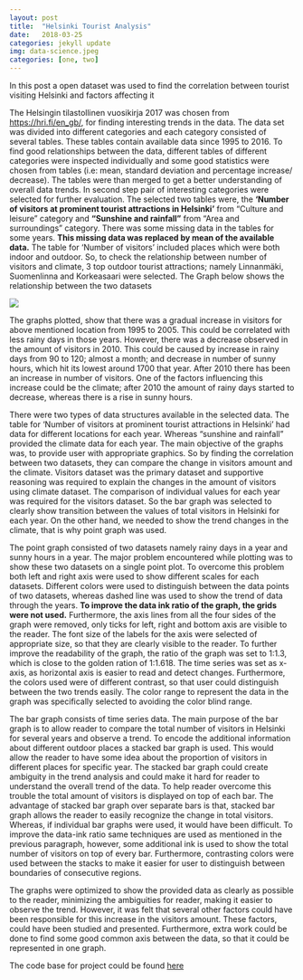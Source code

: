 ```yaml
---
layout: post
title:  "Helsinki Tourist Analysis"
date:   2018-03-25
categories: jekyll update
img: data-science.jpeg
categories: [one, two]
---
```

In this post a open dataset was used to find the correlation between tourist visiting Helsinki and factors affecting it

The Helsingin tilastollinen vuosikirja 2017 was chosen from https://hri.fi/en_gb/, for finding interesting trends in the data. The data set was divided into different categories and each category consisted of several tables. These tables contain available data since 1995 to 2016. To find good relationships between the data, different tables of different categories were inspected individually and some good statistics were chosen from tables (i.e: mean, standard deviation and percentage increase/ decrease). The tables were than merged to get a better understanding of overall data trends. In second step pair of interesting categories were selected for further evaluation. The selected two tables were, the **‘Number of visitors at prominent tourist attractions in Helsinki’** from “Culture and leisure” category and **“Sunshine and rainfall”** from “Area and surroundings” category. There was some missing data in the tables for some years. **This missing data was replaced by mean of the available data.** The table for ‘Number of visitors’ included places which were both indoor and outdoor. So, to check the relationship between number of visitors and climate, 3 top outdoor tourist attractions; namely Linnanmäki, Suomenlinna and Korkeasaari were selected.
The Graph below shows the relationship between the two datasets

![ ]({{site.baseurl}}/images/tourist-analysis.png)
 
The graphs plotted, show that there was a gradual increase in visitors for above mentioned location from 1995 to 2005. This could be correlated with less rainy days in those years. However, there was a decrease observed in the amount of visitors in 2010. This could be caused by increase in rainy days from 90 to 120; almost a month; and decrease in number of sunny hours, which hit its lowest around 1700 that year. After 2010 there has been an increase in number of visitors. One of the factors influencing this increase could be the climate; after 2010 the amount of rainy days started to decrease, whereas there is a rise in sunny hours.

There were two types of data structures available in the selected data. The table for ‘Number of visitors at prominent tourist attractions in Helsinki’ had data for different locations for each year. Whereas “sunshine and rainfall” provided the climate data for each year. The main objective of the graphs was, to provide user with appropriate graphics. So by finding the correlation between two datasets, they can compare the change in visitors amount and the climate. Visitors dataset was the primary dataset and supportive reasoning was required to explain the changes in the amount of visitors using climate dataset. The comparison of individual values for each year was required for the visitors dataset. So the bar graph was selected to clearly show  transition between the values of total visitors in Helsinki for each year. On the other hand, we needed to show the trend changes in the climate, that is why point graph was used.



The point graph consisted of two datasets namely rainy days in a year and sunny hours in a year. The major problem encountered while plotting was to show these two datasets on a single point plot. To overcome this problem both left and right axis were used to show different scales for each datasets. Different colors were used to distinguish between the data points of two datasets, whereas dashed line was used to show the trend of data through the years. **To improve the data ink ratio of the graph, the grids were not used.** Furthermore, the axis lines from all the four sides of the graph were removed, only ticks for left, right and bottom axis are visible to the reader. The font size of the labels for the axis were selected of appropriate size, so that they are clearly visible to the reader. To further improve the readability of the graph, the ratio of the graph was set to 1:1.3, which is close to the golden ration of 1:1.618. The time series was set as x-axis, as horizontal axis is easier to read and detect changes. Furthermore, the colors used were of different contrast, so that user could distinguish between the two trends easily. The color range to represent the data in the graph was specifically selected to avoiding the color blind range.


The bar graph consists of time series data. The main purpose of the bar graph is to allow reader to compare the total number of visitors in Helsinki for several years and observe a trend. To encode the additional information about different outdoor places a stacked bar graph is used. This would allow the reader to have some idea about the proportion of visitors in different places for specific year. The stacked bar graph could create ambiguity in the trend analysis and could make it hard for reader to understand the overall trend of the data. To help reader overcome this trouble the total amount of visitors is displayed on top of each bar. The advantage of stacked bar graph over separate bars is that, stacked bar graph allows the reader to easily recognize the change in total visitors. Whereas, if individual bar graphs were used, it would have been difficult. To improve the data-ink ratio same techniques are used as mentioned in the previous paragraph, however, some additional ink is used to show the total number of visitors on top of every bar. Furthermore, contrasting colors were used between the stacks to make it easier for user to distinguish between boundaries of consecutive regions. 


The graphs were optimized to show the provided data as clearly as possible to the reader, minimizing the ambiguities for reader, making it easier to observe the trend. However, it was felt that several other factors could have been responsible for this increase in the visitors amount. These factors, could have been studied and presented. Furthermore, extra work could be done to find some good common axis between the data, so that it could be represented in one graph.

The code base for project could be found [here](https://github.com/dani1793/Machine-Learning-Projects/blob/master/Information%20Visualization/trends-in-open-source-dataset.ipynb)